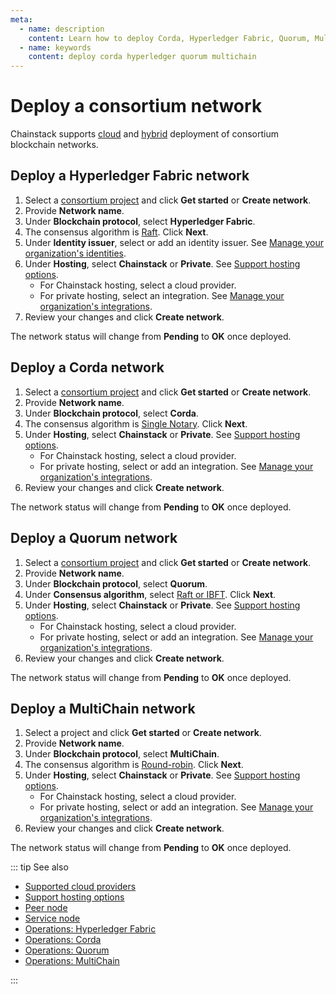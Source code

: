```yaml
---
meta:
  - name: description
    content: Learn how to deploy Corda, Hyperledger Fabric, Quorum, MultiChain with the Chainstack managed blockchain services.
  - name: keywords
    content: deploy corda hyperledger quorum multichain
---
```


# Deploy a consortium network

Chainstack supports [cloud](/glossary/cloud) and [hybrid](/glossary/hybrid) deployment of consortium blockchain networks.

## Deploy a Hyperledger Fabric network

1. Select a [consortium project](/glossary/consortium-project) and click **Get started** or **Create network**.
1. Provide **Network name**.
1. Under **Blockchain protocol**, select **Hyperledger Fabric**.
1. The consensus algorithm is [Raft](/blockchains/fabric#consensus). Click **Next**.
1. Under **Identity issuer**, select or add an identity issuer. See [Manage your organization's identities](/platform/manage-your-organizations-identities).
1. Under **Hosting**, select **Chainstack** or **Private**. See [Support hosting options](/platform/supported-hosting-options).
	* For Chainstack hosting, select a cloud provider.
	* For private hosting, select an integration. See [Manage your organization's integrations](/platform/manage-your-organizations-integrations).
1. Review your changes and click **Create network**.

The network status will change from **Pending** to **OK** once deployed.

## Deploy a Corda network

1. Select a [consortium project](/glossary/consortium-project) and click **Get started** or **Create network**.
1. Provide **Network name**.
1. Under **Blockchain protocol**, select **Corda**.
1. The consensus algorithm is [Single Notary](/blockchains/corda#consensus). Click **Next**.
1. Under **Hosting**, select **Chainstack** or **Private**. See [Support hosting options](/platform/supported-hosting-options).
	* For Chainstack hosting, select a cloud provider.
	* For private hosting, select or add an integration. See [Manage your organization's integrations](/platform/manage-your-organizations-integrations).
1. Review your changes and click **Create network**.

The network status will change from **Pending** to **OK** once deployed.

## Deploy a Quorum network

1. Select a [consortium project](/glossary/consortium-project) and click **Get started** or **Create network**.
1. Provide **Network name**.
1. Under **Blockchain protocol**, select **Quorum**.
1. Under **Consensus algorithm**, select [Raft or IBFT](/blockchains/quorum#consensus). Click **Next**.
1. Under **Hosting**, select **Chainstack** or **Private**. See [Support hosting options](/platform/supported-hosting-options).
	* For Chainstack hosting, select a cloud provider.
	* For private hosting, select or add an integration. See [Manage your organization's integrations](/platform/manage-your-organizations-integrations).
1. Review your changes and click **Create network**.

The network status will change from **Pending** to **OK** once deployed.

## Deploy a MultiChain network

1. Select a project and click **Get started** or **Create network**.
1. Provide **Network name**.
1. Under **Blockchain protocol**, select **MultiChain**.
1. The consensus algorithm is [Round-robin](/blockchains/multichain#consensus). Click **Next**.
1. Under **Hosting**, select **Chainstack** or **Private**. See [Support hosting options](/platform/supported-hosting-options).
	* For Chainstack hosting, select a cloud provider.
	* For private hosting, select or add an integration. See [Manage your organization's integrations](/platform/manage-your-organizations-integrations).
1. Review your changes and click **Create network**.

The network status will change from **Pending** to **OK** once deployed.

::: tip See also

* [Supported cloud providers](/platform/supported-cloud-hosting-providers)
* [Support hosting options](/platform/supported-hosting-options)
* [Peer node](/glossary/peer-node)
* [Service node](/glossary/service-node)
* [Operations: Hyperledger Fabric](/operations/fabric/)
* [Operations: Corda](/operations/corda/)
* [Operations: Quorum](/operations/quorum/)
* [Operations: MultiChain](/operations/multichain/)

:::
